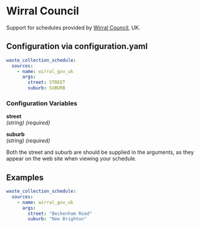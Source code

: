 # Wirral Council

Support for schedules provided by [Wirral Council](https://wirral.gov.uk/), UK.

## Configuration via configuration.yaml

```yaml
waste_collection_schedule:
  sources:
    - name: wirral_gov_uk
      args:
        street: STREET
        suburb: SUBURB
```

### Configuration Variables

**street**  
*(string) (required)*

**suburb**  
*(string) (required)*

Both the street and suburb are should be supplied in the arguments, as they appear on the web site when viewing your schedule.

## Examples

```yaml
waste_collection_schedule:
  sources:
    - name: wirral_gov_uk
      args:
        street: "Beckenham Road"
        suburb: "New Brighton"
```